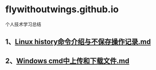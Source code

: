 # flywithoutwings.github.io

个人技术学习总结

## 1、[Linux history命令介绍与不保存操作记录.md](https://github.com/flywithoutwings/flywithoutwings.github.io/blob/master/Linux%20history命令介绍与不保存操作记录.md)
## 2、[Windows cmd中上传和下载文件.md](https://github.com/flywithoutwings/flywithoutwings.github.io/blob/master/Windows%20cmd中上传和下载文件.md)
